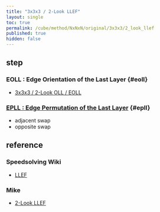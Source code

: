 ```yaml
---
title: "3x3x3 / 2-Look LLEF"
layout: single
toc: true
permalink: /cube/method/NxNxN/original/3x3x3/2_look_llef
published: true
hidden: false
---
```


<head>
  <base target="_blank">
</head>



## step

### EOLL : Edge Orientation of the Last Layer {#eoll}

- [3x3x3 / 2-Look OLL / EOLL](/cube/method/NxNxN/original/3x3x3/2_look_oll/eoll)

### [EPLL : Edge Permutation of the Last Layer](/cube/method/NxNxN/original/3x3x3/2_look_llef/epll) {#epll}

- adjacent swap
- opposite swap



## reference

### Speedsolving Wiki

- [LLEF](https://www.speedsolving.com/wiki/index.php/LLEF)

### Mike

- [2-Look LLEF](https://logiqx.github.io/cubing-algs/html/2lllef.html)
